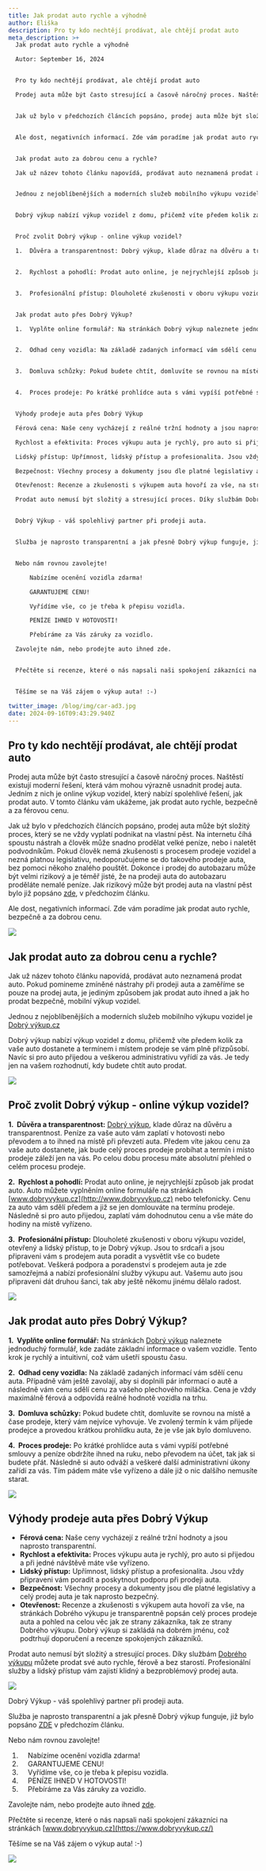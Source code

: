 ```yaml
---
title: Jak prodat auto rychle a výhodně
author: Eliška
description: Pro ty kdo nechtějí prodávat, ale chtějí prodat auto
meta_description: >+
  Jak prodat auto rychle a výhodně

  Autor: September 16, 2024


  Pro ty kdo nechtějí prodávat, ale chtějí prodat auto

  Prodej auta může být často stresující a časově náročný proces. Naštěstí existují moderní řešení, která vám mohou výrazně usnadnit prodej auta. Jedním z nich je online výkup vozidel, který nabízí spolehlivé řešení, jak prodat auto. V tomto článku vám ukážeme, jak prodat auto rychle, bezpečně a za férovou cenu.


  Jak už bylo v předchozích článcích popsáno, prodej auta může být složitý proces, který se ne vždy vyplatí podnikat na vlastní pěst. Na internetu číhá spoustu nástrah a člověk může snadno prodělat velké peníze, nebo i naletět podvodníkům. Pokud člověk nemá zkušenosti s procesem prodeje vozidel a nezná platnou legislativu, nedoporučujeme se do takového prodeje auta, bez pomoci někoho znalého pouštět. Dokonce i prodej do autobazaru může být velmi rizikový a je téměř jisté, že na prodeji auta do autobazaru proděláte nemalé peníze. Jak rizikový může být prodej auta na vlastní pěst bylo již popsáno zde, v předchozím článku. 


  Ale dost, negativních informací. Zde vám poradíme jak prodat auto rychle, bezpečně a za dobrou cenu.


  Jak prodat auto za dobrou cenu a rychle?

  Jak už název tohoto článku napovídá, prodávat auto neznamená prodat auto. Pokud pomineme zmíněné nástrahy při prodeji auta a zaměříme se pouze na prodej auta, je jediným způsobem jak prodat auto ihned a jak ho prodat bezpečně, mobilní výkup vozidel. 


  Jednou z nejoblíbenějších a moderních služeb mobilního výkupu vozidel je Dobrý výkup.cz  


  Dobrý výkup nabízí výkup vozidel z domu, přičemž víte předem kolik za vaše auto dostanete a termínem i místem prodeje se vám plně přizpůsobí. Navíc si pro auto přijedou a veškerou administrativu vyřídí za vás. Je tedy jen na vašem rozhodnutí, kdy budete chtít auto prodat. 


  Proč zvolit Dobrý výkup - online výkup vozidel?

  1.  Důvěra a transparentnost: Dobrý výkup, klade důraz na důvěru a transparentnost. Peníze za vaše auto vám zaplatí v hotovosti nebo převodem a to ihned na místě při převzetí auta. Předem víte jakou cenu za vaše auto dostanete, jak bude celý proces prodeje probíhat a termín i místo prodeje záleží jen na vás. Po celou dobu procesu máte absolutní přehled o celém procesu prodeje.


  2.  Rychlost a pohodlí: Prodat auto online, je nejrychlejší způsob jak prodat auto. Auto můžete vyplněním online formuláře na stránkách www.dobryvykup.cz nebo telefonicky. Cenu za auto vám sdělí předem a již se jen domlouváte na termínu prodeje. Následně si pro auto přijedou, zaplatí vám dohodnutou cenu a vše máte do hodiny na místě vyřízeno.


  3.  Profesionální přístup: Dlouholeté zkušenosti v oboru výkupu vozidel, otevřený a lidský přístup, to je Dobrý výkup. Jsou to srdcaři a jsou připraveni vám s prodejem auta poradit a vysvětlit vše co budete potřebovat. Veškerá podpora a poradenství s prodejem auta je zde samozřejmá a nabízí profesionální služby výkupu aut. Vašemu auto jsou připraveni dát druhou šanci, tak aby ještě někomu jinému dělalo radost. 


  Jak prodat auto přes Dobrý Výkup?

  1.  Vyplňte online formulář: Na stránkách Dobrý výkup naleznete jednoduchý formulář, kde zadáte základní informace o vašem vozidle. Tento krok je rychlý a intuitivní, což vám ušetří spoustu času.


  2.  Odhad ceny vozidla: Na základě zadaných informací vám sdělí cenu auta. Případně vám ještě zavolají, aby si doplnili pár informací o autě a následně vám cenu sdělí cenu za vašeho plechového miláčka. Cena je vždy maximálně férová a odpovídá reálné hodnotě vozidla na trhu.


  3.  Domluva schůzky: Pokud budete chtít, domluvíte se rovnou na místě a čase prodeje, který vám nejvíce vyhovuje. Ve zvolený termín k vám přijede prodejce a provedou krátkou prohlídku auta, že je vše jak bylo domluveno.


  4.  Proces prodeje: Po krátké prohlídce auta s vámi vypíší potřebné smlouvy a peníze obdržíte ihned na ruku, nebo převodem na účet, tak jak si budete přát. Následně si auto odváží a veškeré další administrativní úkony zařídí za vás. Tím pádem máte vše vyřízeno a dále již o nic dalšího nemusíte starat.


  Výhody prodeje auta přes Dobrý Výkup

  Férová cena: Naše ceny vycházejí z reálné tržní hodnoty a jsou naprosto transparentní.

  Rychlost a efektivita: Proces výkupu auta je rychlý, pro auto si přijedou a při jedné návštěvě máte vše vyřízeno.

  Lidský přístup: Upřímnost, lidský přístup a profesionalita. Jsou vždy připraveni vám poradit a poskytnout podporu pri prodeji auta.

  Bezpečnost: Všechny procesy a dokumenty jsou dle platné legislativy a celý prodej auta je tak naprosto bezpečný.

  Otevřenost: Recenze a zkušenosti s výkupem auta hovoří za vše, na stránkách Dobrého výkupu je transparentně popsán celý proces prodeje auta a pohled na celou věc jak ze strany zákazníka, tak ze strany Dobrého výkupu. Dobrý výkup si zakládá na dobrém jménu, což podtrhují doporučení a recenze spokojených zákazníků.

  Prodat auto nemusí být složitý a stresující proces. Díky službám Dobrý výkup můžete prodat své auto rychle, férově a bez starostí. Profesionální služby a lidský přístup vám zajistí klidný a bezproblémový prodej auta.


  Dobrý Výkup - váš spolehlivý partner při prodeji auta.


  Služba je naprosto transparentní a jak přesně Dobrý výkup funguje, již bylo popsáno ZDE v předchozím článku.  


  Nebo nám rovnou zavolejte!

      Nabízíme ocenění vozidla zdarma!

      GARANTUJEME CENU!

      Vyřídíme vše, co je třeba k přepisu vozidla.

      PENÍZE IHNED V HOTOVOSTI!

      Přebíráme za Vás záruky za vozidlo.

  Zavolejte nám, nebo prodejte auto ihned zde.


  Přečtěte si recenze, které o nás napsali naši spokojení zákazníci na stránkách www.dobryvykup.cz


  Těšíme se na Váš zájem o výkup auta! :-)

twitter_image: /blog/img/car-ad3.jpg
date: 2024-09-16T09:43:29.940Z
---
```

## Pro ty kdo nechtějí prodávat, ale chtějí prodat auto



Prodej auta může být často stresující a časově náročný proces. Naštěstí existují moderní řešení, která vám mohou výrazně usnadnit prodej auta. Jedním z nich je online výkup vozidel, který nabízí spolehlivé řešení, jak prodat auto. V tomto článku vám ukážeme, jak prodat auto rychle, bezpečně a za férovou cenu.

Jak už bylo v předchozích článcích popsáno, prodej auta může být složitý proces, který se ne vždy vyplatí podnikat na vlastní pěst. Na internetu číhá spoustu nástrah a člověk může snadno prodělat velké peníze, nebo i naletět podvodníkům. Pokud člověk nemá zkušenosti s procesem prodeje vozidel a nezná platnou legislativu, nedoporučujeme se do takového prodeje auta, bez pomoci někoho znalého pouštět. Dokonce i prodej do autobazaru může být velmi rizikový a je téměř jisté, že na prodeji auta do autobazaru proděláte nemalé peníze. Jak rizikový může být prodej auta na vlastní pěst bylo již popsáno [zde](https://www.dobryvykup.cz/blog/2021/08/pozor-na-rizika-p%C5%99i-prodeji-vozu-na-inzer%C3%A1t), v předchozím článku. 

Ale dost, negativních informací. Zde vám poradíme jak prodat auto rychle, bezpečně a za dobrou cenu.

![](/blog/img/credible-pay-car-.jpg)

## Jak prodat auto za dobrou cenu a rychle?

Jak už název tohoto článku napovídá, prodávat auto neznamená prodat auto. Pokud pomineme zmíněné nástrahy při prodeji auta a zaměříme se pouze na prodej auta, je jediným způsobem jak prodat auto ihned a jak ho prodat bezpečně, mobilní výkup vozidel. 

Jednou z nejoblíbenějších a moderních služeb mobilního výkupu vozidel je [Dobrý výkup.cz](http://dobryvykup.cz)  

Dobrý výkup nabízí výkup vozidel z domu, přičemž víte předem kolik za vaše auto dostanete a termínem i místem prodeje se vám plně přizpůsobí. Navíc si pro auto přijedou a veškerou administrativu vyřídí za vás. Je tedy jen na vašem rozhodnutí, kdy budete chtít auto prodat. 

![](/blog/img/interiér3.jpg)

## **Proč zvolit Dobrý výkup - online výkup vozidel?**

**1.  Důvěra a transparentnost:** [Dobrý výkup](https://www.dobryvykup.cz/), klade důraz na důvěru a transparentnost. Peníze za vaše auto vám zaplatí v hotovosti nebo převodem a to ihned na místě při převzetí auta. Předem víte jakou cenu za vaše auto dostanete, jak bude celý proces prodeje probíhat a termín i místo prodeje záleží jen na vás. Po celou dobu procesu máte absolutní přehled o celém procesu prodeje.

**2.  Rychlost a pohodlí:** Prodat auto online, je nejrychlejší způsob jak prodat auto. Auto můžete vyplněním online formuláře na stránkách [www.dobryvykup.cz](http://www.dobryvykup.cz) nebo telefonicky. Cenu za auto vám sdělí předem a již se jen domlouváte na termínu prodeje. Následně si pro auto přijedou, zaplatí vám dohodnutou cenu a vše máte do hodiny na místě vyřízeno.

**3.  Profesionální přístup:** Dlouholeté zkušenosti v oboru výkupu vozidel, otevřený a lidský přístup, to je Dobrý výkup. Jsou to srdcaři a jsou připraveni vám s prodejem auta poradit a vysvětlit vše co budete potřebovat. Veškerá podpora a poradenství s prodejem auta je zde samozřejmá a nabízí profesionální služby výkupu aut. Vašemu auto jsou připraveni dát druhou šanci, tak aby ještě někomu jinému dělalo radost. 

![](/blog/img/info-icon.png)

## Jak prodat auto přes Dobrý Výkup?

**1.  Vyplňte online formulář:** Na stránkách [Dobrý výkup](https://www.dobryvykup.cz/) naleznete jednoduchý formulář, kde zadáte základní informace o vašem vozidle. Tento krok je rychlý a intuitivní, což vám ušetří spoustu času.

**2.  Odhad ceny vozidla:** Na základě zadaných informací vám sdělí cenu auta. Případně vám ještě zavolají, aby si doplnili pár informací o autě a následně vám cenu sdělí cenu za vašeho plechového miláčka. Cena je vždy maximálně férová a odpovídá reálné hodnotě vozidla na trhu.

**3.  Domluva schůzky:** Pokud budete chtít, domluvíte se rovnou na místě a čase prodeje, který vám nejvíce vyhovuje. Ve zvolený termín k vám přijede prodejce a provedou krátkou prohlídku auta, že je vše jak bylo domluveno.

**4.  Proces prodeje:** Po krátké prohlídce auta s vámi vypíší potřebné smlouvy a peníze obdržíte ihned na ruku, nebo převodem na účet, tak jak si budete přát. Následně si auto odváží a veškeré další administrativní úkony zařídí za vás. Tím pádem máte vše vyřízeno a dále již o nic dalšího nemusíte starat.

![](/blog/img/sell-5301472_1920.jpg)

## Výhody prodeje auta přes Dobrý Výkup

* **Férová cena:** Naše ceny vycházejí z reálné tržní hodnoty a jsou naprosto transparentní.
* **Rychlost a efektivita:** Proces výkupu auta je rychlý, pro auto si přijedou a při jedné návštěvě máte vše vyřízeno.
* **Lidský přístup:** Upřímnost, lidský přístup a profesionalita. Jsou vždy připraveni vám poradit a poskytnout podporu při prodeji auta.
* **Bezpečnost:** Všechny procesy a dokumenty jsou dle platné legislativy a celý prodej auta je tak naprosto bezpečný.
* **Otevřenost:** Recenze a zkušenosti s výkupem auta hovoří za vše, na stránkách Dobrého výkupu je transparentně popsán celý proces prodeje auta a pohled na celou věc jak ze strany zákazníka, tak ze strany Dobrého výkupu. Dobrý výkup si zakládá na dobrém jménu, což podtrhují doporučení a recenze spokojených zákazníků.

Prodat auto nemusí být složitý a stresující proces. Díky službám [Dobrého výkupu](https://www.dobryvykup.cz/) můžete prodat své auto rychle, férově a bez starostí. Profesionální služby a lidský přístup vám zajistí klidný a bezproblémový prodej auta.

![](/blog/img/obrázek1.jpg)

Dobrý Výkup - váš spolehlivý partner při prodeji auta.

Služba je naprosto transparentní a jak přesně Dobrý výkup funguje, již bylo popsáno [ZDE](https://www.dobryvykup.cz/blog/2021/09/jak-prob%C3%ADh%C3%A1-samotn%C3%BD-v%C3%BDkup-aut-s-dobr%C3%BDm-v%C3%BDkupem) v předchozím článku.  

Nebo nám rovnou zavolejte!

1.     Nabízíme ocenění vozidla zdarma!
2.     GARANTUJEME CENU!
3.     Vyřídíme vše, co je třeba k přepisu vozidla.
4.     PENÍZE IHNED V HOTOVOSTI!
5.     Přebíráme za Vás záruky za vozidlo.

Zavolejte nám, nebo prodejte auto ihned [zde](https://www.dobryvykup.cz/#bottom).

Přečtěte si recenze, které o nás napsali naši spokojení zákazníci na stránkách [www.dobryvykup.cz](https://www.dobryvykup.cz/)

Těšíme se na Váš zájem o výkup auta! :-)

![](https://lh7-rt.googleusercontent.com/docsz/AD_4nXfsCaV855faJBnyub6LBebju8H2AkH43o2bPTNQNDiyV5WIWQRSaCFXEmfxR6k0DsZ1tCrp18Kiy_y8IKAm9ZVvU8gqrH4VcsulBc5BPiGGcfTX-QEYSv-LM9Yx38OUHGVS9s8rietskm0b0XHrv-wHy8w?key=CTtjTztM_zXrFBim7Tw3AA)

<!--EndFragment-->